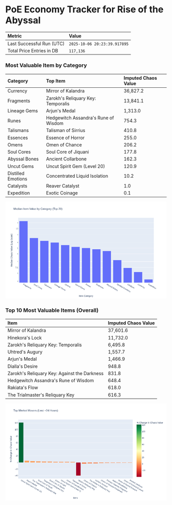# PoE Economy Tracker for Rise of the Abyssal

<!-- START_MAINTENANCE -->
| Metric | Value |
|:---|:---|
| Last Successful Run (UTC) | `2025-10-06 20:23:39.917895` |
| Total Price Entries in DB | `117,136` |

<!-- END_MAINTENANCE -->

<!-- START_DATAFRAME_DEBUG -->
<!-- END_DATAFRAME_DEBUG -->

<!-- START_CATEGORY_ANALYSIS -->
### Most Valuable Item by Category
| Category | Top Item | Imputed Chaos Value |
| :--- | :--- | :--- |
| Currency | Mirror of Kalandra | 36,827.2 |
| Fragments | Zarokh's Reliquary Key: Temporalis | 13,841.1 |
| Lineage Gems | Arjun's Medal | 1,313.0 |
| Runes | Hedgewitch Assandra's Rune of Wisdom | 754.3 |
| Talismans | Talisman of Sirrius | 410.8 |
| Essences | Essence of Horror | 255.0 |
| Omens | Omen of Chance | 206.2 |
| Soul Cores | Soul Core of Jiquani | 177.8 |
| Abyssal Bones | Ancient Collarbone | 162.3 |
| Uncut Gems | Uncut Spirit Gem (Level 20) | 120.9 |
| Distilled Emotions | Concentrated Liquid Isolation | 10.2 |
| Catalysts | Reaver Catalyst | 1.0 |
| Expedition | Exotic Coinage | 0.1 |


![Category Analysis Chart](charts/category_analysis.png)
<!-- END_ANALYSIS -->

<!-- START_ANALYSIS -->
### Top 10 Most Valuable Items (Overall)
| Item | Imputed Chaos Value |
| :--- | :--- |
| Mirror of Kalandra | 37,601.6 |
| Hinekora's Lock | 11,732.0 |
| Zarokh's Reliquary Key: Temporalis | 6,495.8 |
| Uhtred's Augury | 1,557.7 |
| Arjun's Medal | 1,466.9 |
| Dialla's Desire | 948.8 |
| Zarokh's Reliquary Key: Against the Darkness | 831.8 |
| Hedgewitch Assandra's Rune of Wisdom | 648.4 |
| Rakiata's Flow | 618.0 |
| The Trialmaster's Reliquary Key | 616.3 |


![Market Movers Chart](charts/market_movers.png)
<!-- END_ANALYSIS -->
